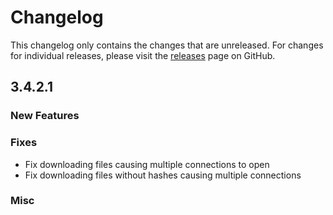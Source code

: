 # Changelog

This changelog only contains the changes that are unreleased. For changes for individual releases, please visit the
[releases](https://github.com/ATLauncher/ATLauncher/releases) page on GitHub.

## 3.4.2.1

### New Features

### Fixes
- Fix downloading files causing multiple connections to open
- Fix downloading files without hashes causing multiple connections

### Misc
